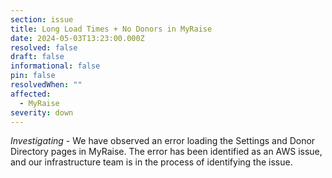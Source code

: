 ```yaml
---
section: issue
title: Long Load Times + No Donors in MyRaise
date: 2024-05-03T13:23:00.000Z
resolved: false
draft: false
informational: false
pin: false
resolvedWhen: ""
affected:
  - MyRaise
severity: down
---
```

*Investigating* - We have observed an error loading the Settings and Donor Directory pages in MyRaise. The error has been identified as an AWS issue, and our infrastructure team is in the process of identifying the issue.